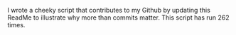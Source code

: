 I wrote a cheeky script that contributes to my Github by updating this ReadMe to illustrate why more than commits matter. This script has run 262 times.
